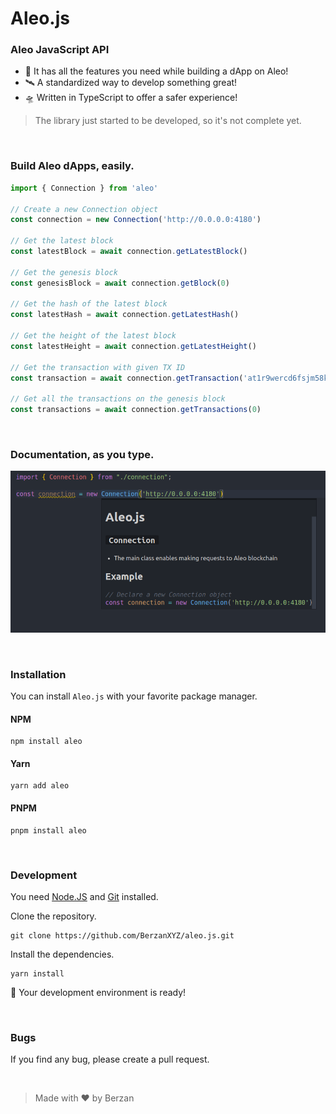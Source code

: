 # Aleo.js
### Aleo JavaScript API

- 🚀 It has all the features you need while building a dApp on Aleo!
- 🛰️ A standardized way to develop something great!
- 🛸 Written in TypeScript to offer a safer experience!

> The library just started to be developed, so it's not complete yet.






<br/>







### Build Aleo dApps, easily.
```js
import { Connection } from 'aleo'

// Create a new Connection object
const connection = new Connection('http://0.0.0.0:4180')

// Get the latest block
const latestBlock = await connection.getLatestBlock()

// Get the genesis block
const genesisBlock = await connection.getBlock(0)

// Get the hash of the latest block
const latestHash = await connection.getLatestHash()

// Get the height of the latest block
const latestHeight = await connection.getLatestHeight()

// Get the transaction with given TX ID
const transaction = await connection.getTransaction('at1r9wercd6fsjm58klkqt8jrug55w4sgpj6tmcg0myk5n3nh5h5cyq589zfu')

// Get all the transactions on the genesis block
const transactions = await connection.getTransactions(0)
```





<br/>






### Documentation, as you type.

![](https://raw.githubusercontent.com/BerzanXYZ/aleo.js/main/docs/images/screenshot_1.png)






<br/>






### Installation
You can install `Aleo.js` with your favorite package manager.


#### NPM
```
npm install aleo
```

#### Yarn
```
yarn add aleo
```

#### PNPM
```
pnpm install aleo
```





<br/>






### Development
You need [Node.JS](https://nodejs.org/) and [Git](https://git-scm.com/) installed.

Clone the repository.
```
git clone https://github.com/BerzanXYZ/aleo.js.git
```

Install the dependencies.
```
yarn install
```

🎉 Your development environment is ready!






<br>






### Bugs
If you find any bug, please create a pull request.





<br/>





> Made with ❤️ by Berzan
